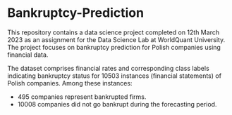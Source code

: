 # Bankruptcy-Prediction
This repository contains a data science project completed on 12th March 2023 as an assignment for the Data Science Lab at WorldQuant University. The project focuses on bankruptcy prediction for Polish companies using financial data.

The dataset comprises financial rates and corresponding class labels indicating bankruptcy status for 10503 instances (financial statements) of Polish companies. Among these instances:
- 495 companies represent bankrupted firms.
- 10008 companies did not go bankrupt during the forecasting period.

